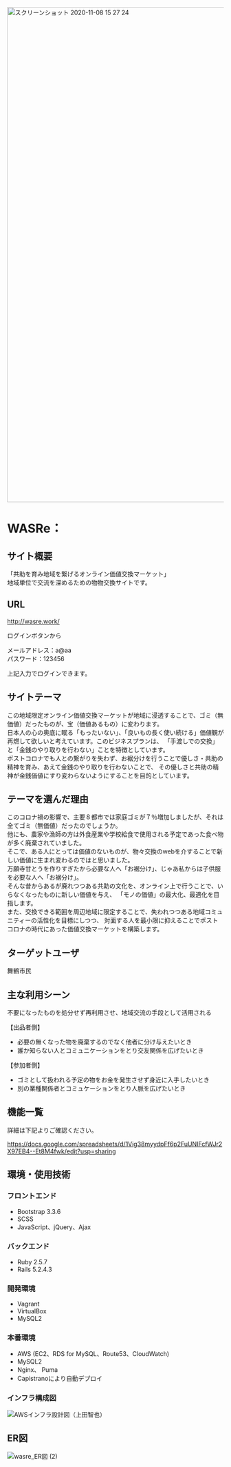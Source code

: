 <img width="1149" alt="スクリーンショット 2020-11-08 15 27 24" src="https://user-images.githubusercontent.com/67405786/98458718-f0b45480-21d6-11eb-8619-63745896502c.png">



# WASRe：


## サイト概要
「共助を育み地域を繋げるオンライン価値交換マーケット」  
地域単位で交流を深めるための物物交換サイトです。

## URL
http://wasre.work/

ログインボタンから

メールアドレス：a@aa  
パスワード：123456

上記入力でログインできます。


## サイトテーマ
この地域限定オンライン価値交換マーケットが地域に浸透することで、ゴミ（無価値）だったものが、宝（価値あるもの）に変わります。  
日本人の心の奥底に眠る「もったいない」、「良いもの長く使い続ける」価値観が再燃して欲しいと考えています。このビジネスプランは、
「手渡しでの交換」と「金銭のやり取りを行わない」ことを特徴としています。  
ポストコロナでも人との繋がりを失わず、お裾分けを行うことで優しさ・共助の精神を育み、あえて金銭のやり取りを行わないことで、
その優しさと共助の精神が金銭価値にすり変わらないようにすることを目的としています。


## テーマを選んだ理由
このコロナ禍の影響で、主要８都市では家庭ゴミが７％増加しましたが、それは全てゴミ（無価値）だったのでしょうか。  
他にも、農家や漁師の方は外食産業や学校給食で使用される予定であった食べ物が多く廃棄されていました。  
そこで、ある人にとっては価値のないものが、物々交換のwebを介することで新しい価値に生まれ変わるのではと思いました。  
万願寺甘とうを作りすぎたから必要な人へ「お裾分け」、じゃあ私からは子供服を必要な人へ「お裾分け」。  
そんな昔からあるが廃れつつある共助の文化を、オンライン上で行うことで、いらなくなったものに新しい価値を与え、
「モノの価値」の最大化、最適化を目指します。  
また、交換できる範囲を周辺地域に限定することで、失われつつある地域コミュニティーの活性化を目標にしつつ、
対面する人を最小限に抑えることでポストコロナの時代にあった価値交換マーケットを構築します。


## ターゲットユーザ
舞鶴市民


## 主な利用シーン
不要になったものを処分せず再利用させ、地域交流の手段として活用される

【出品者側】  
* 必要の無くなった物を廃棄するのでなく他者に分け与えたいとき
* 誰か知らない人とコミュニケーションをとり交友関係を広げたいとき

【参加者側】  
* ゴミとして扱われる予定の物をお金を発生させず身近に入手したいとき
* 別の業種関係者とコミュケーションをとり人脈を広げたいとき


## 機能一覧
詳細は下記よりご確認ください。

<https://docs.google.com/spreadsheets/d/1Vig38myydpFf6p2FuUNIFcfWJr2X97EB4--Et8M4fwk/edit?usp=sharing>


## 環境・使用技術
### フロントエンド
* Bootstrap 3.3.6
* SCSS
* JavaScript、jQuery、Ajax

### バックエンド
* Ruby 2.5.7
* Rails 5.2.4.3

### 開発環境
* Vagrant
* VirtualBox
* MySQL2

### 本番環境
* AWS (EC2、RDS for MySQL、Route53、CloudWatch)
* MySQL2
* Nginx、 Puma
* Capistranoにより自動デプロイ

### インフラ構成図

![AWSインフラ設計図（上田智也）](https://user-images.githubusercontent.com/67405786/98459341-5572ad80-21dd-11eb-9638-b7fb0193bf28.jpg)


## ER図
![wasre_ER図 (2)](https://user-images.githubusercontent.com/67405786/99954332-e93f9e80-2dc5-11eb-9564-f6b2feb7e763.png)
